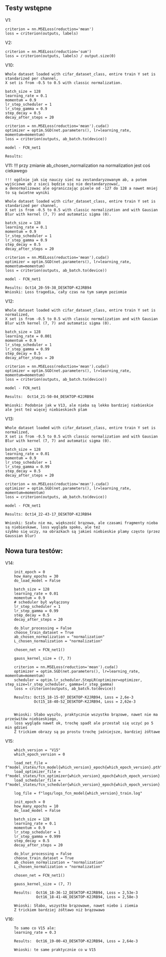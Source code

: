 ## Testy wstępne

V1:

    criterion = nn.MSELoss(reduction='mean')
    loss = criterion(outputs, labels)

V2:

    criterion = nn.MSELoss(reduction='sum')
    loss = criterion(outputs, labels) / output.size(0)
    
V10:
    
    Whole dataset loaded with cifar_dataset_class, entire train Y set is standarized per channel,
    X set is from -0.5 to 0.5 with classic normalization.
    
    batch_size = 128
    learning_rate = 0.1
    momentum = 0.9
    lr_step_scheduler = 1
    lr_step_gamma = 0.9
    step_decay = 0.5
    decay_after_steps = 20
    
    criterion = nn.MSELoss(reduction='mean').cuda()
    optimizer = optim.SGD(net.parameters(), lr=learning_rate, momentum=momentum)
    loss = criterion(outputs, ab_batch.to(device))

    model - FCN_net1

    Results: 
    
V11:   !!! przy zmianie ab_chosen_normalization na normalization jest coś ciekawego
    
    !!! ogólnie jak się nauczy sieć na zestandaryzowanym ab, a potem wyjściowe ab z sieci będzie się nie destandaryzować,
    a denormalizowac ale ograniczając pixele od -127 do 128 a nawet mniej to są świetne wyniki
    
    Whole dataset loaded with cifar_dataset_class, entire train Y set is standarized per channel,
    X set is from -0.5 to 0.5 with classic normalization and with Gausian Blur with kernel (7, 7) and automatic sigma (0).
    
    batch_size = 128
    learning_rate = 0.1
    momentum = 0.9
    lr_step_scheduler = 1
    lr_step_gamma = 0.9
    step_decay = 0.5
    decay_after_steps = 20
    
    criterion = nn.MSELoss(reduction='mean').cuda()
    optimizer = optim.SGD(net.parameters(), lr=learning_rate, momentum=momentum)
    loss = criterion(outputs, ab_batch.to(device))

    model - FCN_net1

    Results: Oct14_20-59-38_DESKTOP-K2JRB94
    Wnioski: Loss tragedia, cały czas na tym samym poziomie

V12:
    
    Whole dataset loaded with cifar_dataset_class, entire train Y set is normalized,
    X set is from -0.5 to 0.5 with classic normalization and with Gausian Blur with kernel (7, 7) and automatic sigma (0).
    
    batch_size = 128
    learning_rate = 0.001
    momentum = 0.9
    lr_step_scheduler = 1
    lr_step_gamma = 0.99
    step_decay = 0.5
    decay_after_steps = 20
    
    criterion = nn.MSELoss(reduction='mean').cuda()
    optimizer = optim.SGD(net.parameters(), lr=learning_rate, momentum=momentum)
    loss = criterion(outputs, ab_batch.to(device))

    model - FCN_net1

    Results:  Oct14_21-50-04_DESKTOP-K2JRB94
    
    Wnioski: Podobnie jak w V13, ale nieba są lekko bardziej niebieskie ale jest też więcej niebieskiech plam

V13:
    
    Whole dataset loaded with cifar_dataset_class, entire train Y set is normalized,
    X set is from -0.5 to 0.5 with classic normalization and with Gausian Blur with kernel (7, 7) and automatic sigma (0).
    
    batch_size = 128
    learning_rate = 0.01
    momentum = 0.9
    lr_step_scheduler = 1
    lr_step_gamma = 0.99
    step_decay = 0.5
    decay_after_steps = 20
    
    criterion = nn.MSELoss(reduction='mean').cuda()
    optimizer = optim.SGD(net.parameters(), lr=learning_rate, momentum=momentum)
    loss = criterion(outputs, ab_batch.to(device))

    model - FCN_net1

    Results: Oct14_22-43-17_DESKTOP-K2JRB94
    
    Wnioski: Szału nie ma, większość brązowa, ale czasami fragmenty nieba są niebieskawe, loss wygląda spoko, ale też 
    szybko się uczy, na obrazkach są jakieś niebieskie plamy często (przez Gaussian blur)
    
    
## Nowa tura testów:


V14:

        init_epoch = 0
        how_many_epochs = 30
        do_load_model = False
        
        batch_size = 128
        learning_rate = 0.01
        momentum = 0.9
        # scheduler był wyłączony
        lr_step_scheduler = 1
        lr_step_gamma = 0.99
        step_decay = 0.5
        decay_after_steps = 20
        
        do_blur_processing = False
        choose_train_dataset = True
        ab_chosen_normalization = "normalization"
        L_chosen_normalization = "normalization"
        
        chosen_net = FCN_net1()
        
        gauss_kernel_size = (7, 7)
        
        criterion = nn.MSELoss(reduction='mean').cuda()
        optimizer = optim.SGD(net.parameters(), lr=learning_rate, momentum=momentum)
        scheduler = optim.lr_scheduler.StepLR(optimizer=optimizer, step_size=lr_step_scheduler, gamma=lr_step_gamma)
        loss = criterion(outputs, ab_batch.to(device))
        
        Results: Oct15_18-15-07_DESKTOP-K2JRB94, Loss = 2,6e-3
                 Oct15_18-40-52_DESKTOP-K2JRB94, Loss = 2,62e-3
                
        
        Wnioski: Słabo wyszło, praktycznie wszystko brązowe, nawet nie ma prześwitów niebieskiego,
        loss wygląda nawet ok, trochę spadł ale przestał się uczyć po 5 min gdzieś
        Z trickiem obrazy są po prostu trochę jaśniejsze, bardziej żółtawe
        
V15:
    
        which_version = "V15"
        which_epoch_version = 0
        
        load_net_file = f"model_states/fcn_model{which_version}_epoch{which_epoch_version}.pth"
        load_optimizer_file = f"model_states/fcn_optimizer{which_version}_epoch{which_epoch_version}.pth"
        load_scheduler_file = f"model_states/fcn_scheduler{which_version}_epoch{which_epoch_version}.pth"
        
        log_file = f"logs/logs_fcn_model{which_version}_train.log"
        
        init_epoch = 0
        how_many_epochs = 10
        do_load_model = False
        
        batch_size = 128
        learning_rate = 0.1
        momentum = 0.9
        lr_step_scheduler = 1
        lr_step_gamma = 0.999
        step_decay = 0.5
        decay_after_steps = 20
        
        do_blur_processing = False
        choose_train_dataset = True
        ab_chosen_normalization = "normalization"
        L_chosen_normalization = "normalization"
        
        chosen_net = FCN_net1()
        
        gauss_kernel_size = (7, 7)
        
        Results:  Oct16_18-36-12_DESKTOP-K2JRB94, Loss = 2,53e-3
                  Oct16_18-41-46_DESKTOP-K2JRB94, Loss = 2,58e-3
        
        Wnioski: Słabo, wszystko brązowawe, nawet niebo i ziemia
        Z trickiem bardziej żółtawo niż brązowawo
        
V16:
        
        To samo co V15 ale:
        learning_rate = 0.3

        Results:  Oct16_19-00-43_DESKTOP-K2JRB94, Loss = 2,64e-3
        
        Wnioski: te same praktycznie co w V15

 
